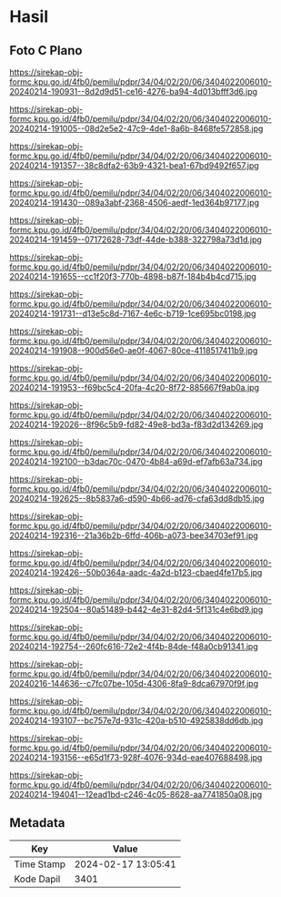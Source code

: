 # Hasil

## Foto C Plano

https://sirekap-obj-formc.kpu.go.id/4fb0/pemilu/pdpr/34/04/02/20/06/3404022006010-20240214-190931--8d2d9d51-ce16-4276-ba94-4d013bfff3d6.jpg

https://sirekap-obj-formc.kpu.go.id/4fb0/pemilu/pdpr/34/04/02/20/06/3404022006010-20240214-191005--08d2e5e2-47c9-4de1-8a6b-8468fe572858.jpg

https://sirekap-obj-formc.kpu.go.id/4fb0/pemilu/pdpr/34/04/02/20/06/3404022006010-20240214-191357--38c8dfa2-63b9-4321-bea1-67bd9492f657.jpg

https://sirekap-obj-formc.kpu.go.id/4fb0/pemilu/pdpr/34/04/02/20/06/3404022006010-20240214-191430--089a3abf-2368-4506-aedf-1ed364b97177.jpg

https://sirekap-obj-formc.kpu.go.id/4fb0/pemilu/pdpr/34/04/02/20/06/3404022006010-20240214-191459--07172628-73df-44de-b388-322798a73d1d.jpg

https://sirekap-obj-formc.kpu.go.id/4fb0/pemilu/pdpr/34/04/02/20/06/3404022006010-20240214-191655--cc1f20f3-770b-4898-b87f-184b4b4cd715.jpg

https://sirekap-obj-formc.kpu.go.id/4fb0/pemilu/pdpr/34/04/02/20/06/3404022006010-20240214-191731--d13e5c8d-7167-4e6c-b719-1ce695bc0198.jpg

https://sirekap-obj-formc.kpu.go.id/4fb0/pemilu/pdpr/34/04/02/20/06/3404022006010-20240214-191908--900d56e0-ae0f-4067-80ce-4118517411b9.jpg

https://sirekap-obj-formc.kpu.go.id/4fb0/pemilu/pdpr/34/04/02/20/06/3404022006010-20240214-191953--f69bc5c4-20fa-4c20-8f72-885667f9ab0a.jpg

https://sirekap-obj-formc.kpu.go.id/4fb0/pemilu/pdpr/34/04/02/20/06/3404022006010-20240214-192026--8f96c5b9-fd82-49e8-bd3a-f83d2d134269.jpg

https://sirekap-obj-formc.kpu.go.id/4fb0/pemilu/pdpr/34/04/02/20/06/3404022006010-20240214-192100--b3dac70c-0470-4b84-a69d-ef7afb63a734.jpg

https://sirekap-obj-formc.kpu.go.id/4fb0/pemilu/pdpr/34/04/02/20/06/3404022006010-20240214-192625--8b5837a6-d590-4b66-ad76-cfa63dd8db15.jpg

https://sirekap-obj-formc.kpu.go.id/4fb0/pemilu/pdpr/34/04/02/20/06/3404022006010-20240214-192316--21a36b2b-6ffd-406b-a073-bee34703ef91.jpg

https://sirekap-obj-formc.kpu.go.id/4fb0/pemilu/pdpr/34/04/02/20/06/3404022006010-20240214-192426--50b0364a-aadc-4a2d-b123-cbaed4fe17b5.jpg

https://sirekap-obj-formc.kpu.go.id/4fb0/pemilu/pdpr/34/04/02/20/06/3404022006010-20240214-192504--80a51489-b442-4e31-82d4-5f131c4e6bd9.jpg

https://sirekap-obj-formc.kpu.go.id/4fb0/pemilu/pdpr/34/04/02/20/06/3404022006010-20240214-192754--260fc616-72e2-4f4b-84de-f48a0cb91341.jpg

https://sirekap-obj-formc.kpu.go.id/4fb0/pemilu/pdpr/34/04/02/20/06/3404022006010-20240216-144636--c7fc07be-105d-4306-8fa9-8dca67970f9f.jpg

https://sirekap-obj-formc.kpu.go.id/4fb0/pemilu/pdpr/34/04/02/20/06/3404022006010-20240214-193107--bc757e7d-931c-420a-b510-4925838dd6db.jpg

https://sirekap-obj-formc.kpu.go.id/4fb0/pemilu/pdpr/34/04/02/20/06/3404022006010-20240214-193156--e65d1f73-928f-4076-934d-eae407688498.jpg

https://sirekap-obj-formc.kpu.go.id/4fb0/pemilu/pdpr/34/04/02/20/06/3404022006010-20240214-194041--12ead1bd-c246-4c05-8628-aa7741850a08.jpg


## Metadata

| Key        | Value               |
| ---------- | ------------------- |
| Time Stamp | 2024-02-17 13:05:41 |
| Kode Dapil | 3401                |



